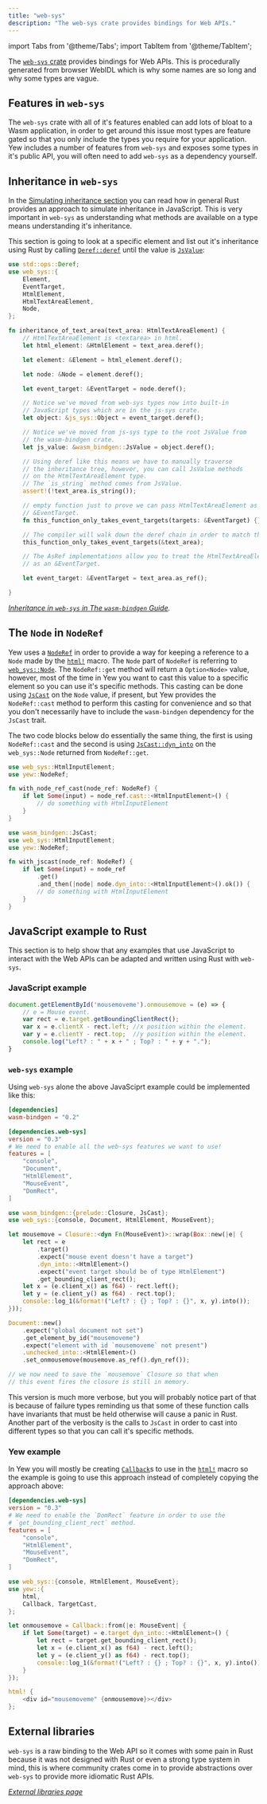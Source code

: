 ```yaml
---
title: "web-sys"
description: "The web-sys crate provides bindings for Web APIs."
---
```


import Tabs from '@theme/Tabs';
import TabItem from '@theme/TabItem';

The [`web-sys` crate](https://crates.io/crates/web-sys) provides bindings for Web APIs. This is
procedurally generated from browser WebIDL which is why some names are so long and why some types are vague.

## Features in `web-sys`

The `web-sys` crate with all of it's features enabled can add lots of bloat to a Wasm application,
in order to get around this issue most types are feature gated so that you only include the types
you require for your application. Yew includes a number of features from `web-sys` and
exposes some types in it's public API, you will often need to add `web-sys` as a dependency yourself.

## Inheritance in `web-sys`

In the [Simulating inheritance section](../wasm-bindgen#simulating-inheritance) you can read how in
general Rust provides an approach to simulate inheritance in JavaScript. This is very important in
`web-sys` as understanding what methods are available on a type means understanding it's inheritance.

This section is going to look at a specific element and list out it's inheritance using Rust by
calling [`Deref::deref`](https://doc.rust-lang.org/std/ops/trait.Deref.html#tymethod.deref) until
the value is [`JsValue`](../wasm-bindgen#jsvalue):

```rust
use std::ops::Deref;
use web_sys::{
    Element,
    EventTarget,
    HtmlElement,
    HtmlTextAreaElement,
    Node,
};

fn inheritance_of_text_area(text_area: HtmlTextAreaElement) {
    // HtmlTextAreaElement is <textarea> in html.
    let html_element: &HtmlElement = text_area.deref();

    let element: &Element = html_element.deref();

    let node: &Node = element.deref();

    let event_target: &EventTarget = node.deref();

    // Notice we've moved from web-sys types now into built-in
    // JavaScript types which are in the js-sys crate.
    let object: &js_sys::Object = event_target.deref();

    // Notice we've moved from js-sys type to the root JsValue from
    // the wasm-bindgen crate.
    let js_value: &wasm_bindgen::JsValue = object.deref();

    // Using deref like this means we have to manually traverse
    // the inheritance tree, however, you can call JsValue methods
    // on the HtmlTextAreaElement type.
    // The `is_string` method comes from JsValue.
    assert!(!text_area.is_string());

    // empty function just to prove we can pass HtmlTextAreaElement as a
    // &EventTarget.
    fn this_function_only_takes_event_targets(targets: &EventTarget) {};

    // The compiler will walk down the deref chain in order to match the types here.
    this_function_only_takes_event_targets(&text_area);

    // The AsRef implementations allow you to treat the HtmlTextAreaElement
    // as an &EventTarget.

    let event_target: &EventTarget = text_area.as_ref();

}
```

_[Inheritance in `web-sys` in The `wasm-bindgen` Guide](https://rustwasm.github.io/wasm-bindgen/web-sys/inheritance.html)._

## The `Node` in `NodeRef`

Yew uses a [`NodeRef`](../components/refs) in order to provide a way for keeping a reference to
a `Node` made by the [`html!`](../html/introduction.md) macro. The `Node` part of `NodeRef` is referring to
[`web_sys::Node`](https://rustwasm.github.io/wasm-bindgen/api/web_sys/struct.Node.html). The
`NodeRef::get` method will return a `Option<Node>` value, however, most of the time in Yew you want
to cast this value to a specific element so you can use it's specific methods. This casting
can be done using [`JsCast`](../wasm-bindgen#JsCast) on the `Node` value, if present, but Yew
provides the `NodeRef::cast` method to perform this casting for convenience and so that you don't
necessarily have to include the `wasm-bindgen` dependency for the `JsCast` trait.

The two code blocks below do essentially the same thing, the first is using `NodeRef::cast` and
the second is using [`JsCast::dyn_into`](https://rustwasm.github.io/wasm-bindgen/api/wasm_bindgen/trait.JsCast.html#method.dyn_into)
on the `web_sys::Node` returned from `NodeRef::get`.

<Tabs>
  <TabItem value="Using NodeRef::cast" label="Using NodeRef::cast">

```rust
use web_sys::HtmlInputElement;
use yew::NodeRef;

fn with_node_ref_cast(node_ref: NodeRef) {
    if let Some(input) = node_ref.cast::<HtmlInputElement>() {
        // do something with HtmlInputElement
    }
}
```

  </TabItem>
  <TabItem value="Using NodeRef::get" label="Using NodeRef::get">

```rust
use wasm_bindgen::JsCast;
use web_sys::HtmlInputElement;
use yew::NodeRef;

fn with_jscast(node_ref: NodeRef) {
    if let Some(input) = node_ref
        .get()
        .and_then(|node| node.dyn_into::<HtmlInputElement>().ok()) {
        // do something with HtmlInputElement
    }
}
```

  </TabItem>
</Tabs>


## JavaScript example to Rust

This section is to help show that any examples that use JavaScript to interact with the Web APIs
can be adapted and written using Rust with `web-sys`.

### JavaScript example

```js
document.getElementById('mousemoveme').onmousemove = (e) => {
    // e = Mouse event.
    var rect = e.target.getBoundingClientRect();
    var x = e.clientX - rect.left; //x position within the element.
    var y = e.clientY - rect.top;  //y position within the element.
    console.log("Left? : " + x + " ; Top? : " + y + ".");
}
```

### `web-sys` example
Using `web-sys` alone the above JavaSciprt example could be implemented like this:

```toml title=Cargo.toml
[dependencies]
wasm-bindgen = "0.2"

[dependencies.web-sys]
version = "0.3"
# We need to enable all the web-sys features we want to use!
features = [
    "console",
    "Document",
    "HtmlElement",
    "MouseEvent",
    "DomRect",
]
```

```rust ,no_run
use wasm_bindgen::{prelude::Closure, JsCast};
use web_sys::{console, Document, HtmlElement, MouseEvent};

let mousemove = Closure::<dyn Fn(MouseEvent)>::wrap(Box::new(|e| {
    let rect = e
        .target()
        .expect("mouse event doesn't have a target")
        .dyn_into::<HtmlElement>()
        .expect("event target should be of type HtmlElement")
        .get_bounding_client_rect();
    let x = (e.client_x() as f64) - rect.left();
    let y = (e.client_y() as f64) - rect.top();
    console::log_1(&format!("Left? : {} ; Top? : {}", x, y).into());
}));

Document::new()
    .expect("global document not set")
    .get_element_by_id("mousemoveme")
    .expect("element with id `mousemoveme` not present")
    .unchecked_into::<HtmlElement>()
    .set_onmousemove(mousemove.as_ref().dyn_ref());

// we now need to save the `mousemove` Closure so that when
// this event fires the closure is still in memory.
```

This version is much more verbose, but you will probably notice part of that is because of failure
types reminding us that some of these function calls have invariants that must be held otherwise will
cause a panic in Rust. Another part of the verbosity is the calls to `JsCast` in order to cast into
different types so that you can call it's specific methods.

### Yew example

In Yew you will mostly be creating [`Callback`](../components/callbacks)s to use in the
[`html!`](../html/introduction) macro so the example is going to use this approach instead of completely copying
the approach above:

```toml title=Cargo.toml
[dependencies.web-sys]
version = "0.3"
# We need to enable the `DomRect` feature in order to use the
# `get_bounding_client_rect` method.
features = [
    "console",
    "HtmlElement",
    "MouseEvent",
    "DomRect",
]

```

```rust
use web_sys::{console, HtmlElement, MouseEvent};
use yew::{
    html,
    Callback, TargetCast,
};

let onmousemove = Callback::from(|e: MouseEvent| {
    if let Some(target) = e.target_dyn_into::<HtmlElement>() {
        let rect = target.get_bounding_client_rect();
        let x = (e.client_x() as f64) - rect.left();
        let y = (e.client_y() as f64) - rect.top();
        console::log_1(&format!("Left? : {} ; Top? : {}", x, y).into());
    }
});

html! {
    <div id="mousemoveme" {onmousemove}></div>
};
```

## External libraries

`web-sys` is a raw binding to the Web API so it comes with some pain in Rust because it was not
designed with Rust or even a strong type system in mind, this is where community crates come in to
provide abstractions over `web-sys` to provide more idiomatic Rust APIs.

_[External libraries page](../../more/external-libs)_

